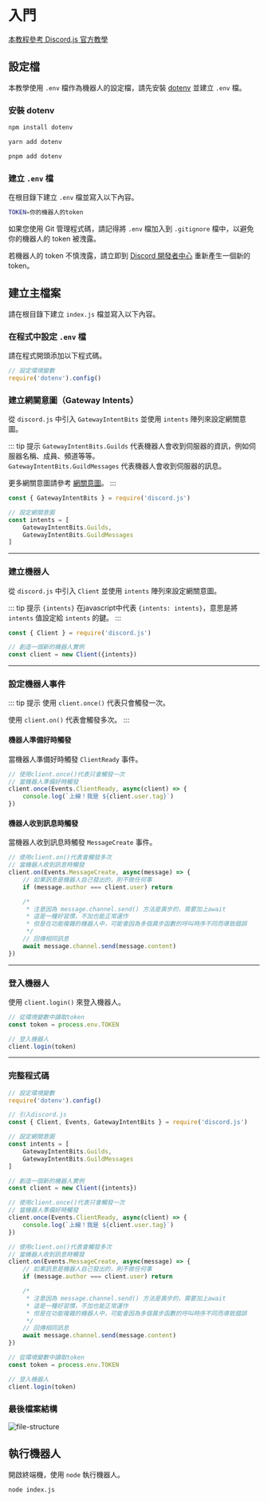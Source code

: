 <script setup>
import Block from '../../components/Block.vue'
import CodeGroup from '../../components/CodeGroup.vue'
</script>

# 入門

[本教程參考 Discord.js 官方教學](https://discordjs.guide/)

## 設定檔

本教學使用 `.env` 檔作為機器人的設定檔，請先安裝 [dotenv](https://www.npmjs.com/package/dotenv) 並建立 `.env` 檔。

### 安裝 dotenv

<CodeGroup>
<div title="npm" active>

```bash
npm install dotenv
```

</div>
<div title="yarn">

```bash
yarn add dotenv
```

</div>
<div title="pnpm">

```bash
pnpm add dotenv
```

</div>
</CodeGroup>

### 建立 `.env` 檔

在根目錄下建立 `.env` 檔並寫入以下內容。

```bash
TOKEN=你的機器人的token
```

<Block type="danger" title="警告">

如果您使用 Git 管理程式碼，請記得將 `.env` 檔加入到 `.gitignore` 檔中，以避免你的機器人的 token 被洩露。

若機器人的 token 不慎洩露，請立即到 [Discord 開發者中心](https://discord.com/developers/applications) 重新產生一個新的 token。

</Block>

## 建立主檔案

請在根目錄下建立 `index.js` 檔並寫入以下內容。

### 在程式中設定 `.env` 檔

請在程式開頭添加以下程式碼。

```js
// 設定環境變數
require('dotenv').config()
```

### 建立網關意圖（Gateway Intents）

從 `discord.js` 中引入 `GatewayIntentBits` 並使用 `intents` 陣列來設定網關意圖。

::: tip 提示
`GatewayIntentBits.Guilds` 代表機器人會收到伺服器的資訊，例如伺服器名稱、成員、頻道等等。
<br>
`GatewayIntentBits.GuildMessages` 代表機器人會收到伺服器的訊息。

更多網關意圖請參考 [網關意圖](/javascript/intents/)。
:::


```js
const { GatewayIntentBits } = require('discord.js')

// 設定網關意圖
const intents = [
    GatewayIntentBits.Guilds,
    GatewayIntentBits.GuildMessages
]
```

---

### 建立機器人

從 `discord.js` 中引入 `Client` 並使用 `intents` 陣列來設定網關意圖。

::: tip 提示
`{intents}` 在javascript中代表 `{intents: intents}`，意思是將 `intents` 值設定給 `intents` 的鍵。
:::

```js
const { Client } = require('discord.js')

// 創造一個新的機器人實例
const client = new Client({intents})
```

---

### 設定機器人事件

::: tip 提示
使用 `client.once()` 代表只會觸發一次。

使用 `client.on()` 代表會觸發多次。
:::

#### 機器人準備好時觸發

當機器人準備好時觸發 `ClientReady` 事件。

```js
// 使用client.once()代表只會觸發一次
// 當機器人準備好時觸發
client.once(Events.ClientReady, async(client) => {
	console.log(`上線！我是 ${client.user.tag}`)
})
```

#### 機器人收到訊息時觸發

當機器人收到訊息時觸發 `MessageCreate` 事件。

```js
// 使用client.on()代表會觸發多次
// 當機器人收到訊息時觸發
client.on(Events.MessageCreate, async(message) => {
    // 如果訊息是機器人自己發出的，則不做任何事
    if (message.author === client.user) return

    /*
     * 注意因為 message.channel.send() 方法是異步的，需要加上await
     * 這是一種好習慣，不加也能正常運作
     * 但是在功能複雜的機器人中，可能會因為多個異步函數的呼叫時序不同而導致錯誤
     */
    // 回傳相同訊息
    await message.channel.send(message.content)
})
```

---

### 登入機器人

使用 `client.login()` 來登入機器人。

```js
// 從環境變數中讀取token
const token = process.env.TOKEN

// 登入機器人
client.login(token)
```

---

### 完整程式碼

```js
// 設定環境變數
require('dotenv').config()

// 引入discord.js
const { Client, Events, GatewayIntentBits } = require('discord.js')

// 設定網關意圖
const intents = [
    GatewayIntentBits.Guilds,
    GatewayIntentBits.GuildMessages
]

// 創造一個新的機器人實例
const client = new Client({intents})

// 使用client.once()代表只會觸發一次
// 當機器人準備好時觸發
client.once(Events.ClientReady, async(client) => {
	console.log(`上線！我是 ${client.user.tag}`)
})

// 使用client.on()代表會觸發多次
// 當機器人收到訊息時觸發
client.on(Events.MessageCreate, async(message) => {
    // 如果訊息是機器人自己發出的，則不做任何事
    if (message.author === client.user) return

    /*
     * 注意因為 message.channel.send() 方法是異步的，需要加上await
     * 這是一種好習慣，不加也能正常運作
     * 但是在功能複雜的機器人中，可能會因為多個異步函數的呼叫時序不同而導致錯誤
     */
    // 回傳相同訊息
    await message.channel.send(message.content)
})

// 從環境變數中讀取token
const token = process.env.TOKEN

// 登入機器人
client.login(token)
```

### 最後檔案結構

![file-structure](/imgs/javascript/getting-started/file-structure.png)

## 執行機器人

開啟終端機，使用 `node` 執行機器人。

```bash
node index.js
```